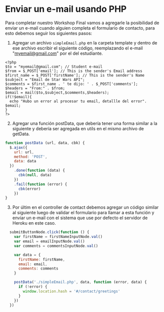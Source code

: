 # Enviar un e-mail usando PHP

Para completar nuestro Workshop Final vamos a agregarle la posibilidad de enviar un e-mail cuando alguien completa el formulario de contacto, para esto debemos seguir los siguientes pasos:

1. Agregar un archivo `simpleEmail.php` en la carpeta template y dentro de ese archivo escribir el siguiente código, reemplazando el e-mail "myemail@gmail.com" por el del estudiante.

```
<?php
$to = "myemail@gmail.com"; // Student e-mail
$from = $_POST['email']; // This is the sender's Email address
$first_name = $_POST['firstName']; // This is the sender's Name
$subject = "Email de Star Wars API";
$comments = $first_name . ' te dijo: ' . $_POST['comments'];
$headers = "From:" . $from;
$email = mail($to,$subject,$comments,$headers);
if(!$email){
  echo "Hubo un error al procesar tu email, detallle del error". $email; 
}
?>
```

2. Agregar una función postData, que debería tener una forma similar a la siguiente y debería ser agregada en utils en el mismo archivo de getData.

```js
function postData (url, data, cbk) {
  $.ajax({
    url: url,
    method: 'POST',
    data: data
  })
    .done(function (data) {
      cbk(null, data)
    })
    .fail(function (error) {
      cbk(error)
    })
}
```

3. Por últim en el controller de contact debemos agregar un código similar al siguiente luego de validar el formulario para llamar a esta función y enviar un e-mail con el sistema que use por defecto el servidor de Heroku en este caso.

```js
  submitButtonNode.click(function () {
    var firstName = firstNameInputNode.val()
    var email = emailInputNode.val()
    var comments = commentsInputNode.val()

    var data = {
      firstName: firstName,
      email: email,
      comments: comments
    }

    postData('./simpleEmail.php', data, function (error, data) {
      if (!error) {
        window.location.hash = '#/contact/greetings'
      }
    })
  })
```



